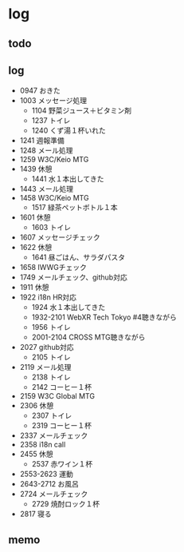 #  log

## todo


## log

- 0947 おきた
- 1003 メッセージ処理
  - 1104 野菜ジュース＋ビタミン剤
  - 1237 トイレ
  - 1240 くず湯１杯いれた
- 1241 週報準備
- 1248 メール処理
- 1259 W3C/Keio MTG
- 1439 休憩
  - 1441 水１本出してきた
- 1443 メール処理
- 1458 W3C/Keio MTG
  - 1517 緑茶ペットボトル１本
- 1601 休憩
  - 1603 トイレ
- 1607 メッセージチェック
- 1622 休憩
  - 1641 昼ごはん、サラダパスタ
- 1658 IWWGチェック
- 1749 メールチェック、github対応
- 1911 休憩
- 1922 i18n HR対応
  - 1924 水１本出してきた
  - 1932-2101 WebXR Tech Tokyo #4聴きながら
  - 1956 トイレ
  - 2001-2104 CROSS MTG聴きながら
- 2027 github対応
  - 2105 トイレ
- 2119 メール処理
  - 2138 トイレ
  - 2142 コーヒー１杯
- 2159 W3C Global MTG
- 2306 休憩
  - 2307 トイレ
  - 2319 コーヒー１杯
- 2337 メールチェック
- 2358 i18n call
- 2455 休憩
  - 2537 赤ワイン１杯
- 2553-2623 運動
- 2643-2712 お風呂
- 2724 メールチェック
  - 2729 焼酎ロック１杯
- 2817 寝る

## memo

